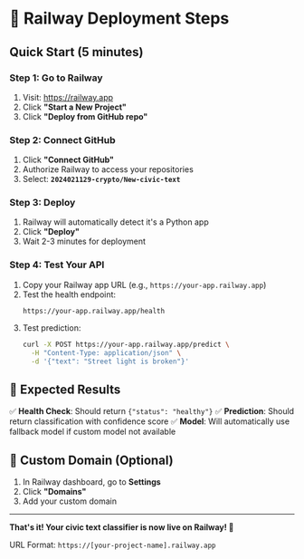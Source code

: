 # 🚀 Railway Deployment Steps

## Quick Start (5 minutes)

### Step 1: Go to Railway
1. Visit: https://railway.app
2. Click **"Start a New Project"**
3. Click **"Deploy from GitHub repo"**

### Step 2: Connect GitHub
1. Click **"Connect GitHub"** 
2. Authorize Railway to access your repositories
3. Select: **`2024021129-crypto/New-civic-text`**

### Step 3: Deploy
1. Railway will automatically detect it's a Python app
2. Click **"Deploy"** 
3. Wait 2-3 minutes for deployment

### Step 4: Test Your API
1. Copy your Railway app URL (e.g., `https://your-app.railway.app`)
2. Test the health endpoint:
   ```
   https://your-app.railway.app/health
   ```
3. Test prediction:
   ```bash
   curl -X POST https://your-app.railway.app/predict \
     -H "Content-Type: application/json" \
     -d '{"text": "Street light is broken"}'
   ```

## 🎯 Expected Results

✅ **Health Check**: Should return `{"status": "healthy"}`
✅ **Prediction**: Should return classification with confidence score
✅ **Model**: Will automatically use fallback model if custom model not available

## 🔧 Custom Domain (Optional)
1. In Railway dashboard, go to **Settings**
2. Click **"Domains"**
3. Add your custom domain

---

**That's it! Your civic text classifier is now live on Railway! 🎉**

URL Format: `https://[your-project-name].railway.app`